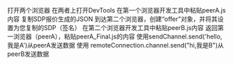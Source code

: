 打开两个浏览器
在两者上打开DevTools
在第一个浏览器开发工具中粘贴peerA.js内容
复制SDP报价生成的JSON
到达第二个浏览器，创建“offer”对象，并将其设置为您复制的SDP（签名）
在第二个浏览器开发工具中粘贴peerB.js内容
返回第一浏览器（peerA），粘贴peerA_Final.js的内容
使用sendChannel.send('hello,我是A')从peerA发送数据
使用 remoteConnection.channel.send("hi,我是B")从peerB发送数据


 